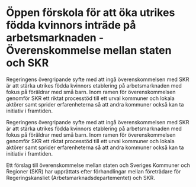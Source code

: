 # Öppen förskola för att öka utrikes födda kvinnors inträde på arbetsmarknaden - Överenskommelse mellan staten och SKR

Regeringens övergripande syfte med att ingå överenskommelsen med SKR är att stärka utrikes födda kvinnors etablering på arbetsmarknaden med fokus på föräldrar med små barn. Inom ramen för överenskommelsen genomför SKR ett riktat processtöd till ett urval kommuner och lokala aktörer samt sprider erfarenheterna så att andra kommuner också kan ta initiativ i framtiden.

Regeringens övergripande syfte med att ingå överenskommelsen med SKR är att stärka utrikes födda kvinnors etablering på arbetsmarknaden med fokus på föräldrar med små barn. Inom ramen för överenskommelsen genomför SKR ett riktat processtöd till ett urval kommuner och lokala aktörer samt sprider erfarenheterna så att andra kommuner också kan ta initiativ i framtiden.

Ett förslag till överenskommelse mellan staten och Sveriges Kommuner och
Regioner (SKR) har upprättats efter förhandlingar mellan företrädare för
Regeringskansliet (Arbetsmarknadsdepartementet) och SKR.
